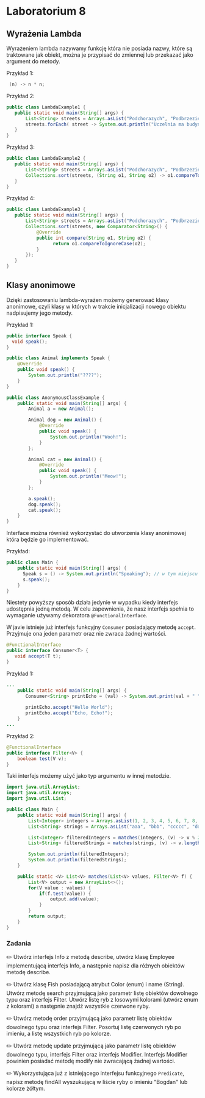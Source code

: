 # Laboratorium 8

## Wyrażenia Lambda
Wyrażeniem lambda nazywamy funkcję która nie posiada nazwy, 
które są traktowane jak obiekt, można je przypisać do zmiennej lub przekazać jako argument do metody.

Przykład 1:
```java
 (n) -> n * n;
 ```
 
 Przykład 2:
 ```java
 public class LambdaExample1 {
    public static void main(String[] args) {
        List<String> streets = Arrays.asList("Podchorazych", "Podbrzezie", "Krolewska", "Karmelicka", "Studencka", "Ingardena");
        streets.forEach( street -> System.out.println("Uczelnia ma budynek przy ulicy " + street) );
    }
}
```
 
 Przykład 3:
 ```java
 public class LambdaExample2 {
    public static void main(String[] args) {
        List<String> streets = Arrays.asList("Podchorazych", "Podbrzezie", "Krolewska", "Karmelicka", "Studencka", "Ingardena");
        Collections.sort(streets, (String o1, String o2) -> o1.compareToIgnoreCase(o2));
    }
}
```
 
 Przykład 4:
 ```java
 public class LambdaExample3 {
    public static void main(String[] args) {
        List<String> streets = Arrays.asList("Podchorazych", "Podbrzezie", "Krolewska", "Karmelicka", "Studencka", "Ingardena");
        Collections.sort(streets, new Comparator<String>() {
  	        @Override
  	        public int compare(String o1, String o2) {
  		          return o1.compareToIgnoreCase(o2);
  	        }
        });
    }
}
```


## Klasy anonimowe
Dzięki zastosowaniu lambda-wyrażen możemy generować klasy anonimowe, czyli klasy w których w trakcie inicjalizacji nowego obiektu nadpisujemy jego metody.

Przykład 1:

```java
public interface Speak {
  void speak();
}
```

```java
public class Animal implements Speak {
    @Override
    public void speak() {
        System.out.println("????");
    }
}
```

```java
public class AnonymousClassExample {
    public static void main(String[] args) {
        Animal a = new Animal();

        Animal dog = new Animal() {
            @Override
            public void speak() {
                System.out.println("Wooh!");
            }
        };

        Animal cat = new Animal() {
            @Override
            public void speak() {
                System.out.println("Meow!");
            }
        };

        a.speak();
        dog.speak();
        cat.speak();
    }
}
```

Interface można również wykorzystać do utworzenia klasy anonimowej która będzie go implementować.

Przykład:
```java
public class Main {
    public static void main(String[] args) {
      Speak s = () -> System.out.println("Speaking"); // w tym miejscu zostanie utworzony obiekt klasy anonimowej.
      s.speak();
    }
}
```

Niestety powyższy sposób działa jedynie w wypadku kiedy interfejs udostępnia jedną metodą. W celu zapewnienia, że nasz interfejs spełnia to wymaganie używamy dekoratora `@FunctionalInterface`.
  
W javie istnieje już interfejs funkcyjny `Consumer` posiadający metodę `accept`. Przyjmuje ona jeden parametr oraz nie zwraca żadnej wartości.
 
 ```java
 @FunctionalInterface
public interface Consumer<T> {
    void accept(T t);
}
```
  
 Przykład 1:
 ```java
 ...
     public static void main(String[] args) {
        Consumer<String> printEcho = (val) -> System.out.print(val + " " + val);
        
        printEcho.accept("Hello World");
        printEcho.accept("Echo, Echo!");
     }
 ...
 ```

Przykład 2:
```java
@FunctionalInterface
public interface Filter<V> {
    boolean test(V v);
}
```

Taki interfejs możemy użyć jako typ argumentu w innej metodzie.

```java
import java.util.ArrayList;
import java.util.Arrays;
import java.util.List;

public class Main {
    public static void main(String[] args) {
        List<Integer> integers = Arrays.asList(1, 2, 3, 4, 5, 6, 7, 8, 9);
        List<String> strings = Arrays.asList("aaa", "bbb", "ccccc", "dddddd", "eeeeeee");

        List<Integer> filteredIntegers = matches(integers, (v) -> v % 2 == 0);
        List<String> filteredStrings = matches(strings, (v) -> v.length() > 3);

        System.out.println(filteredIntegers);
        System.out.println(filteredStrings);
    }

    public static <V> List<V> matches(List<V> values, Filter<V> f) {
        List<V> output = new ArrayList<>();
        for(V value : values) {
            if(f.test(value)) {
                output.add(value);
            }
        }
        return output;
    }
}
```



 ### Zadania
 
 ✏️ Utwórz interfejs Info z metodą describe, utwórz klasę Employee implementującą interfejs Info, a następnie napisz dla różnych obiektów metodę describe.
 
 ✏️ Utwórz klasę Fish posiadającą atrybut Color (enum) i name (String). Utwórz metodę search przyjmującą jako parametr listę obiektów dowolnego typu oraz interfejs Filter. Utwórz listę ryb z losowymi kolorami (utwórz enum z kolorami) a następnie znajdź wszystkie czerwone ryby.
 
 ✏️ Utwórz metodę order przyjmującą jako parametr listę obiektów dowolnego typu oraz interfejs Filter. Posortuj listę czerwonych ryb po imieniu, a listę wszystkich ryb po kolorze. 
 
 ✏️ Utwórz metodę update przyjmującą jako parametr listę obiektów dowolnego typu, interfejs Filter oraz interfejs Modifier. Interfejs Modifier powinien posiadać metodę modify nie zwracającą żadnej wartości. 
 
 ✏️ Wykorzystująca już z istniejącego interfejsu funkcyjnego `Predicate`, napisz metodę findAll wyszukującą w liście ryby o imieniu "Bogdan" lub kolorze żółtym.

